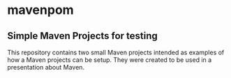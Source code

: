 # mavenpom

Simple Maven Projects for testing 
---------------------

This repository contains two small Maven projects intended as examples of how a Maven projects can be setup. They were created to be used in a presentation about Maven.
